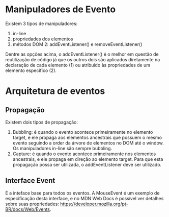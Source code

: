 # Manipuladores de Evento

Existem 3 tipos de manipuladores:

1. in-line
2. propriedades dos elementos
3. métodos DOM 2: addEventListener() e removeEventListener()

Dentre as opções acima, o addEventListener() é o melhor em questão de reutilização de código já que os outros dois são aplicados diretamente na declaração de cada elemento (1) ou atribuído às propriedades de um elemento específico (2).

# Arquitetura de eventos

## Propagação

Existem dois tipos de propagação:

1. Bubbling: é quando o evento acontece primeiramente no elemento target, e ele propaga aos elementos ancestrais que possuem o mesmo evento seguindo a order da árvore de elementos no DOM até o window. Os manipuladores in-line são sempre bubbling.
2. Capture: é quando o evento acontece primeiramente nos elementos ancestrais, e ele propaga em direção ao elemento target. Para que esta propagação possa ser utilizada, o addEventListener deve ser utilizado.

## Interface Event

É a inteface base para todos os eventos. A MouseEvent é um exemplo de especificação desta interface, e no MDN Web Docs é possível ver detalhes sobre suas propriedades: https://developer.mozilla.org/pt-BR/docs/Web/Events.
